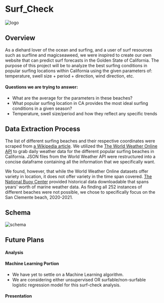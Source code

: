 # Surf_Check

![logo](https://user-images.githubusercontent.com/107447038/200466271-675c0d51-55e3-4ac8-a701-a31bbafb7582.png)

## Overview

As a diehard lover of the ocean and surfing, and a user of surf resources such as surfline and magicseaweed, we were inspired to create our own website that can predict surf forecasts in the Golden State of California. The purpose of this project will be to analyze the best surfing conditions in popular surfing locations within California using the given parameters of: temperature, swell size + period + direction, wind direction, etc.  

#### Questions we are trying to answer:

- What are the average for the parameters in these beaches? 
- What popular surfing location in CA provides the most ideal surfing conditions in a given season? 
- Temperature, swell size/period and how they reflect any specific trends


## Data Extraction Process

The list of different surfing beaches and their respective coordinates were scraped from [a Wikipedia article](https://en.wikipedia.org/wiki/List_of_beaches_in_California).  We utilized the  [The World Weather Online API](https://www.worldweatheronline.com/developer/api/marine-weather-api.aspx) to grab daily weather data for the different popular surfing beaches in California. JSON files from the World Weather API were restructured into a concise dataframe containing all the information that we specifically want. 

We found, however, that while the World Weather Online datasets offer variety in location, it does not offer variety in the time span covered. [The National Buoy Center](https://www.ndbc.noaa.gov/download_data.php?filename=46086h2021.txt.gz&dir=data/historical/stdmet/) provided historical data downloadable that spans years' worth of marine weather data. As finding all 252 instances of different beaches were not possible, we chose to specifically focus on the San Clemente beach, 2020-2021.


## Schema

![schema](https://user-images.githubusercontent.com/107447038/200467014-22c0b44f-0f66-487f-9dfe-6c681b06004d.jpg)


## Future Plans

#### Analysis


#### Machine Learning Portion
- We have yet to settle on a Machine Learning algorithm. 
- We are considering either unsupervised OR surfable/non-surfable logistic regression model for this surf-check analysis.

#### Presentation
